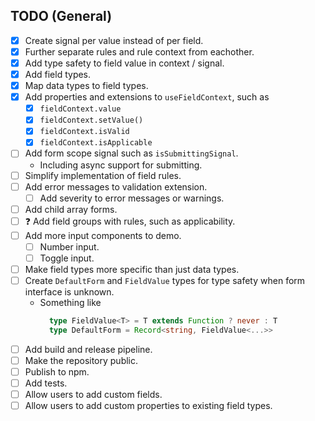 ## TODO (General)

- [x] Create signal per value instead of per field.
- [x] Further separate rules and rule context from eachother.
- [x] Add type safety to field value in context / signal.
- [x] Add field types.
- [x] Map data types to field types.
- [x] Add properties and extensions to `useFieldContext`, such as
  - [x] `fieldContext.value`
  - [x] `fieldContext.setValue()`
  - [x] `fieldContext.isValid`
  - [x] `fieldContext.isApplicable`
- [ ] Add form scope signal such as `isSubmittingSignal`.
  - Including async support for submitting.
- [ ] Simplify implementation of field rules.
- [ ] Add error messages to validation extension.
  - [ ] Add severity to error messages or warnings.
- [ ] Add child array forms.
- [ ] ❓ Add field groups with rules, such as applicability.
- [ ] Add more input components to demo.
  - [ ] Number input.
  - [ ] Toggle input.
- [ ] Make field types more specific than just data types.
- [ ] Create `DefaultForm` and `FieldValue` types for type safety when form interface is unknown.
  - Something like
    ```ts
      type FieldValue<T> = T extends Function ? never : T
      type DefaultForm = Record<string, FieldValue<...>>
    ```
- [ ] Add build and release pipeline.
- [ ] Make the repository public.
- [ ] Publish to npm.
- [ ] Add tests.
- [ ] Allow users to add custom fields.
- [ ] Allow users to add custom properties to existing field types.
